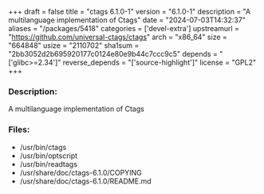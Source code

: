 +++
draft = false
title = "ctags 6.1.0-1"
version = "6.1.0-1"
description = "A multilanguage implementation of Ctags"
date = "2024-07-03T14:32:37"
aliases = "/packages/5418"
categories = ['devel-extra']
upstreamurl = "https://github.com/universal-ctags/ctags"
arch = "x86_64"
size = "664848"
usize = "2110702"
sha1sum = "2bb3052d2b695920177c0124e80e9b44c7ccc9c5"
depends = "['glibc>=2.34']"
reverse_depends = "['source-highlight']"
license = "GPL2"
+++
### Description: 
A multilanguage implementation of Ctags

### Files: 
* /usr/bin/ctags
* /usr/bin/optscript
* /usr/bin/readtags
* /usr/share/doc/ctags-6.1.0/COPYING
* /usr/share/doc/ctags-6.1.0/README.md
